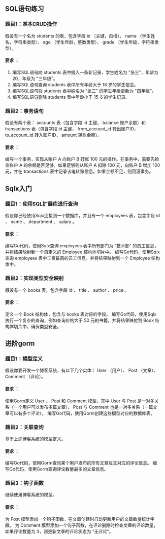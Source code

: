 ## SQL语句练习
### 题目1：基本CRUD操作
假设有一个名为 students 的表，包含字段 id （主键，自增）、 name （学生姓名，字符串类型）、 age （学生年龄，整数类型）、 grade （学生年级，字符串类型）。
#### 要求 ：
1. 编写SQL语句向 students 表中插入一条新记录，学生姓名为 "张三"，年龄为 20，年级为 "三年级"。
2. 编写SQL语句查询 students 表中所有年龄大于 18 岁的学生信息。
3. 编写SQL语句将 students 表中姓名为 "张三" 的学生年级更新为 "四年级"。
4. 编写SQL语句删除 students 表中年龄小于 15 岁的学生记录。
### 题目2：事务语句
假设有两个表： accounts 表（包含字段 id 主键， balance 账户余额）和 transactions 表（包含字段 id 主键， from_account_id 转出账户ID， to_account_id 转入账户ID， amount 转账金额）。
#### 要求 ：
编写一个事务，实现从账户 A 向账户 B 转账 100 元的操作。在事务中，需要先检查账户 A 的余额是否足够，如果足够则从账户 A 扣除 100 元，向账户 B 增加 100 元，并在 transactions 表中记录该笔转账信息。如果余额不足，则回滚事务。

## Sqlx入门
### 题目1：使用SQL扩展库进行查询
假设你已经使用Sqlx连接到一个数据库，并且有一个 employees 表，包含字段 id 、 name 、 department 、 salary 。
#### 要求 ：
编写Go代码，使用Sqlx查询 employees 表中所有部门为 "技术部" 的员工信息，并将结果映射到一个自定义的 Employee 结构体切片中。
编写Go代码，使用Sqlx查询 employees 表中工资最高的员工信息，并将结果映射到一个 Employee 结构体中。
### 题目2：实现类型安全映射
假设有一个 books 表，包含字段 id 、 title 、 author 、 price 。
#### 要求 ：
定义一个 Book 结构体，包含与 books 表对应的字段。
编写Go代码，使用Sqlx执行一个复杂的查询，例如查询价格大于 50 元的书籍，并将结果映射到 Book 结构体切片中，确保类型安全。
## 进阶gorm
### 题目1：模型定义
假设你要开发一个博客系统，有以下几个实体： User （用户）、 Post （文章）、 Comment （评论）。
#### 要求 ：
使用Gorm定义 User 、 Post 和 Comment 模型，其中 User 与 Post 是一对多关系（一个用户可以发布多篇文章）， Post 与 Comment 也是一对多关系（一篇文章可以有多个评论）。
编写Go代码，使用Gorm创建这些模型对应的数据库表。
### 题目2：关联查询
基于上述博客系统的模型定义。
#### 要求 ：
编写Go代码，使用Gorm查询某个用户发布的所有文章及其对应的评论信息。
编写Go代码，使用Gorm查询评论数量最多的文章信息。
### 题目3：钩子函数
继续使用博客系统的模型。
#### 要求 ：
为 Post 模型添加一个钩子函数，在文章创建时自动更新用户的文章数量统计字段。
为 Comment 模型添加一个钩子函数，在评论删除时检查文章的评论数量，如果评论数量为 0，则更新文章的评论状态为 "无评论"。